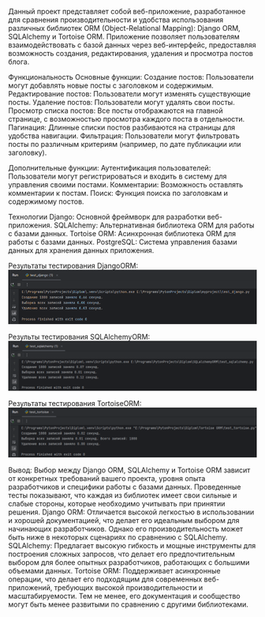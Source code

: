 Данный проект представляет собой веб-приложение, разработанное для сравнения производительности и удобства использования
различных библиотек ORM (Object-Relational Mapping): Django ORM, SQLAlchemy и Tortoise ORM. Приложение позволяет
пользователям взаимодействовать с базой данных через веб-интерфейс, предоставляя возможность создания, редактирования,
удаления и просмотра постов блога.

Функциональность
Основные функции:
Создание постов: Пользователи могут добавлять новые посты с заголовком и содержимым.
Редактирование постов: Пользователи могут изменять существующие посты.
Удаление постов: Пользователи могут удалять свои посты.
Просмотр списка постов: Все посты отображаются на главной странице, с возможностью просмотра каждого поста в
отдельности.
Пагинация: Длинные списки постов разбиваются на страницы для удобства навигации.
Фильтрация: Пользователи могут фильтровать посты по различным критериям (например, по дате публикации или заголовку).

Дополнительные функции:
Аутентификация пользователей: Пользователи могут регистрироваться и входить в систему для управления своими постами.
Комментарии: Возможность оставлять комментарии к постам.
Поиск: Функция поиска по заголовкам и содержимому постов.

Технологии
Django: Основной фреймворк для разработки веб-приложения.
SQLAlchemy: Альтернативная библиотека ORM для работы с базами данных.
Tortoise ORM: Асинхронная библиотека ORM для работы с базами данных.
PostgreSQL: Система управления базами данных для хранения данных приложения.

Результаты тестирования DjangoORM:
![img_11.png](img_11.png)

Результы тестирования SQLAlchemyORM:
![img_10.png](img_10.png)

Результаты тестирования TortoiseORM:
![img_9.png](img_9.png)

Вывод:
Выбор между Django ORM, SQLAlchemy и Tortoise ORM зависит от конкретных требований вашего проекта, уровня опыта
разработчиков и специфики работы с базами данных. Проведенные тесты показывают, что каждая из библиотек имеет свои
сильные и слабые стороны, которые необходимо учитывать при принятии решения. Django ORM: Отличается высокой легкостью в
использовании и хорошей документацией, что делает его идеальным выбором для начинающих разработчиков. Однако его
производительность может быть ниже в некоторых сценариях по сравнению с SQLAlchemy. SQLAlchemy: Предлагает высокую
гибкость и мощные инструменты для построения сложных запросов, что делает его предпочтительным выбором для более опытных
разработчиков, работающих с большими объемами данных.
Tortoise ORM: Поддерживает асинхронные операции, что делает его подходящим для современных веб-приложений, требующих
высокой производительности и масштабируемости. Тем не менее, его документация и сообщество могут быть менее развитыми по
сравнению с другими библиотеками.